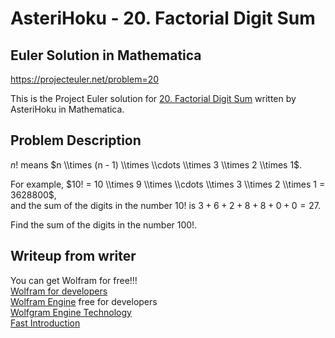
# AsteriHoku - 20. Factorial Digit Sum
## Euler Solution in Mathematica
https://projecteuler.net/problem=20 

This is the Project Euler solution for [20. Factorial Digit Sum](https://projecteuler.net/problem=20)
written by AsteriHoku in Mathematica.

## Problem Description
$n!$ means $n \\times (n - 1) \\times \\cdots \\times 3 \\times 2 \\times 1$.

For example, $10! = 10 \\times 9 \\times \\cdots \\times 3 \\times 2 \\times 1 = 3628800$,  
and the sum of the digits in the number $10!$ is $3 + 6 + 2 + 8 + 8 + 0 + 0 = 27$.

Find the sum of the digits in the number $100!$.

## Writeup from writer

You can get Wolfram for free!!!<br>
[Wolfram for developers](https://www.wolfram.com/developer/)  
[Wolfram Engine](https://www.wolfram.com/engine/) free for developers  
[Wolfgram Engine Technology](https://www.wolfram.com/engine-technology/)  
[Fast Introduction](https://www.wolfram.com/language/fast-introduction-for-programmers/en/)